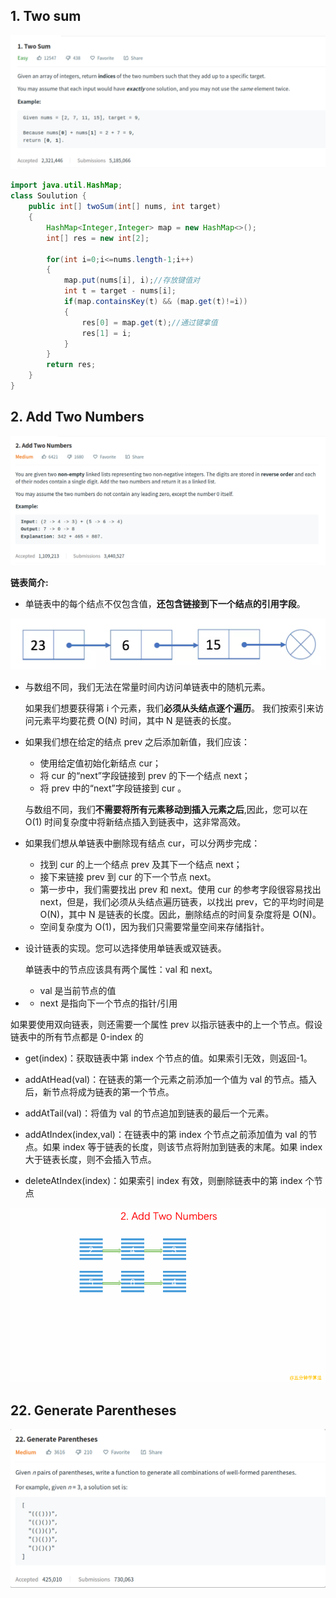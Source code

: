 ## 1. Two sum

![1](Leetcode_pic/1.png)

```java
import java.util.HashMap;
class Soulution {
    public int[] twoSum(int[] nums, int target) 
	{
		HashMap<Integer,Integer> map = new HashMap<>();
		int[] res = new int[2];
		
		for(int i=0;i<=nums.length-1;i++)
		{
			map.put(nums[i], i);//存放键值对
			int t = target - nums[i];
			if(map.containsKey(t) && (map.get(t)!=i))
			{
				res[0] = map.get(t);//通过键拿值
				res[1] = i;
			}
		}
		return res;
	}
}
```

## 2. Add Two Numbers

![2](Leetcode_pic/2.png)

**链表简介:**

- 单链表中的每个结点不仅包含值，**还包含链接到下一个结点的引用字段**。

![2_List1](Leetcode_pic/2_List1.PNG)

- 与数组不同，我们无法在常量时间内访问单链表中的随机元素。

  如果我们想要获得第 i 个元素，我们**必须从头结点逐个遍历**。 我们按索引来访问元素平均要花费 O(N) 时间，其中 N 是链表的长度。

- 如果我们想在给定的结点 prev 之后添加新值，我们应该：

  - 使用给定值初始化新结点 cur；
  - 将 cur 的“next”字段链接到 prev 的下一个结点 next；
  - 将 prev 中的“next”字段链接到 cur 。

  与数组不同，我们**不需要将所有元素移动到插入元素之后**,因此，您可以在 O(1) 时间复杂度中将新结点插入到链表中，这非常高效。

- 如果我们想从单链表中删除现有结点 cur，可以分两步完成：
  - 找到 cur 的上一个结点 prev 及其下一个结点 next；
  - 接下来链接 prev 到 cur 的下一个节点 next。
  - 第一步中，我们需要找出 prev 和 next。使用 cur 的参考字段很容易找出 next，但是，我们必须从头结点遍历链表，以找出 prev，它的平均时间是 O(N)，其中 N 是链表的长度。因此，删除结点的时间复杂度将是 O(N)。
  - 空间复杂度为 O(1)，因为我们只需要常量空间来存储指针。

- 设计链表的实现。您可以选择使用单链表或双链表。

  单链表中的节点应该具有两个属性：val 和 next。 

  - val 是当前节点的值

- - next 是指向下一个节点的指针/引用

如果要使用双向链表，则还需要一个属性 prev 以指示链表中的上一个节点。假设链表中的所有节点都是 0-index 的



- get(index)：获取链表中第 index 个节点的值。如果索引无效，则返回-1。

- addAtHead(val)：在链表的第一个元素之前添加一个值为 val 的节点。插入后，新节点将成为链表的第一个节点。

- addAtTail(val)：将值为 val 的节点追加到链表的最后一个元素。

- addAtIndex(index,val)：在链表中的第 index 个节点之前添加值为 val  的节点。如果 index 等于链表的长度，则该节点将附加到链表的末尾。如果 index 大于链表长度，则不会插入节点。

- deleteAtIndex(index)：如果索引 index 有效，则删除链表中的第 index 个节点

![2_two_sum](Leetcode_pic/2_two_sum.gif)

## 22. Generate Parentheses

![22](Leetcode_pic/22.png)



